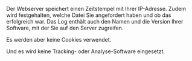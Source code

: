 Der Webserver speichert einen Zeitstempel mit Ihrer IP-Adresse.
Zudem wird festgehalten, welche Datei Sie angefordert haben und ob das erfolgreich war.
Das Log enthält auch den Namen und die Version Ihrer Software, mit der Sie auf den Server zugreifen.

Es werden aber keine Cookies verwendet.

Und es wird keine Tracking- oder Analyse-Software eingesetzt.
